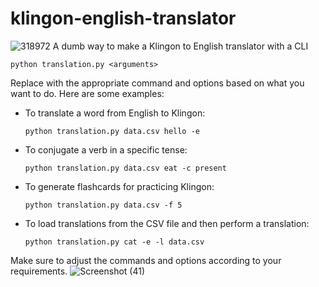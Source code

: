 # klingon-english-translator
![318972](https://github.com/Mutombe/klingon-english-translator/assets/99067471/12c9e7d1-3440-469f-b321-e8ed2b630862)
A dumb way to make a Klingon to English translator  with a CLI

```
python translation.py <arguments>
```

Replace <arguments> with the appropriate command and options based on what you want to do. Here are some examples:

- To translate a word from English to Klingon:
  ```
  python translation.py data.csv hello -e
  ```

- To conjugate a verb in a specific tense:
  ```
  python translation.py data.csv eat -c present
  ```

- To generate flashcards for practicing Klingon:
  ```
  python translation.py data.csv -f 5
  ```

- To load translations from the CSV file and then perform a translation:

  ```
  python translation.py cat -e -l data.csv
  ```

Make sure to adjust the commands and options according to your requirements.
![Screenshot (41)](https://github.com/Mutombe/klingon-english-translator/assets/99067471/f6d5dcb7-23cc-4901-a7ce-75e8d54eeb36)

